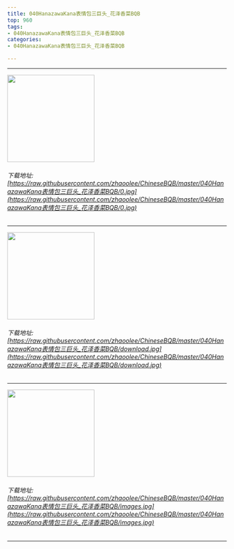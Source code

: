 ```yaml
---
title: 040HanazawaKana表情包三巨头_花泽香菜BQB
top: 960
tags:
- 040HanazawaKana表情包三巨头_花泽香菜BQB
categories:
- 040HanazawaKana表情包三巨头_花泽香菜BQB

---
```


------

<!-- more -->

<img height='200px' style='height:200px;'  src='/ChineseBQB/images/loading.png' data-original=https://raw.githubusercontent.com/zhaoolee/ChineseBQB/master/040HanazawaKana表情包三巨头_花泽香菜BQB/0.jpg /><br/><h6>下载地址: [https://raw.githubusercontent.com/zhaoolee/ChineseBQB/master/040HanazawaKana表情包三巨头_花泽香菜BQB/0.jpg](https://raw.githubusercontent.com/zhaoolee/ChineseBQB/master/040HanazawaKana表情包三巨头_花泽香菜BQB/0.jpg)</h6><hr/><img height='200px' style='height:200px;'  src='/ChineseBQB/images/loading.png' data-original=https://raw.githubusercontent.com/zhaoolee/ChineseBQB/master/040HanazawaKana表情包三巨头_花泽香菜BQB/download.jpg /><br/><h6>下载地址: [https://raw.githubusercontent.com/zhaoolee/ChineseBQB/master/040HanazawaKana表情包三巨头_花泽香菜BQB/download.jpg](https://raw.githubusercontent.com/zhaoolee/ChineseBQB/master/040HanazawaKana表情包三巨头_花泽香菜BQB/download.jpg)</h6><hr/><img height='200px' style='height:200px;'  src='/ChineseBQB/images/loading.png' data-original=https://raw.githubusercontent.com/zhaoolee/ChineseBQB/master/040HanazawaKana表情包三巨头_花泽香菜BQB/images.jpg /><br/><h6>下载地址: [https://raw.githubusercontent.com/zhaoolee/ChineseBQB/master/040HanazawaKana表情包三巨头_花泽香菜BQB/images.jpg](https://raw.githubusercontent.com/zhaoolee/ChineseBQB/master/040HanazawaKana表情包三巨头_花泽香菜BQB/images.jpg)</h6><hr/>